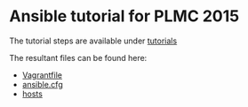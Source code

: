 [tutorials]: tutorial 
[Vagrantfile]: Vagrantfile
[ansible.cfg]: ansible.cfg
[hosts]: provisioning/inventory/hosts

Ansible tutorial for PLMC 2015
==============================

The tutorial steps are available under [tutorials]

The resultant files can be found here:
* [Vagrantfile]
* [ansible.cfg]
* [hosts]

